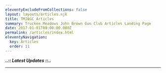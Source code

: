 ```yaml
---
eleventyExcludeFromCollections: false
layout: layouts/articles.njk
title: TMJBGC Articles
summary: Truckee Meadows John Brown Gun Club Articles Landing Page
date: 2017-01-01T00:00:00.000Z
permalink: /articles/index.html
eleventyNavigation:
  key: Articles
  order: 11
---
```

***..:: Latest  Updates ::..***

<hr class="border-b-2 border-gray-900 w-48 mb-4" />
